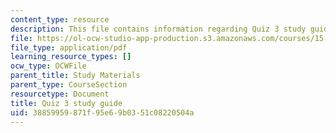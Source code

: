 ```yaml
---
content_type: resource
description: This file contains information regarding Quiz 3 study guide.
file: https://ol-ocw-studio-app-production.s3.amazonaws.com/courses/15-053-optimization-methods-in-management-science-spring-2013/38859959871f95e69b0351c08220504a_MIT15_053S13_quiz3guide.pdf
file_type: application/pdf
learning_resource_types: []
ocw_type: OCWFile
parent_title: Study Materials
parent_type: CourseSection
resourcetype: Document
title: Quiz 3 study guide
uid: 38859959-871f-95e6-9b03-51c08220504a
---
```

